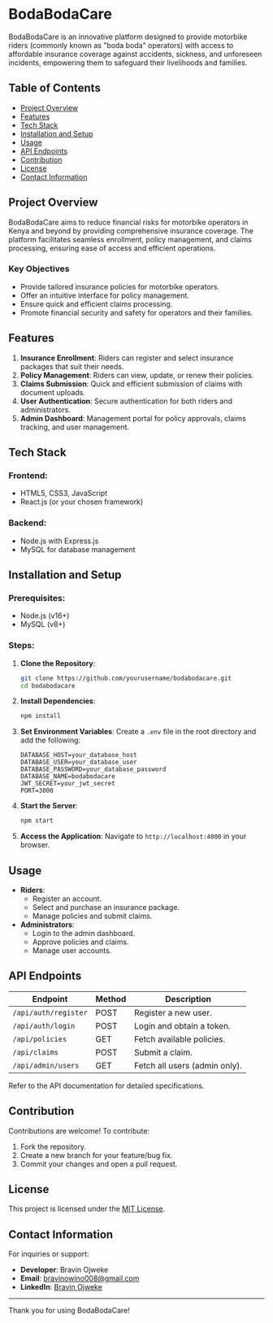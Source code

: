 # BodaBodaCare

BodaBodaCare is an innovative platform designed to provide motorbike riders (commonly known as "boda boda" operators) with access to affordable insurance coverage against accidents, sickness, and unforeseen incidents, empowering them to safeguard their livelihoods and families.

## Table of Contents
- [Project Overview](#project-overview)
- [Features](#features)
- [Tech Stack](#tech-stack)
- [Installation and Setup](#installation-and-setup)
- [Usage](#usage)
- [API Endpoints](#api-endpoints)
- [Contribution](#contribution)
- [License](#license)
- [Contact Information](#contact-information)

## Project Overview
BodaBodaCare aims to reduce financial risks for motorbike operators in Kenya and beyond by providing comprehensive insurance coverage. The platform facilitates seamless enrollment, policy management, and claims processing, ensuring ease of access and efficient operations.

### Key Objectives
- Provide tailored insurance policies for motorbike operators.
- Offer an intuitive interface for policy management.
- Ensure quick and efficient claims processing.
- Promote financial security and safety for operators and their families.

## Features
1. **Insurance Enrollment**: Riders can register and select insurance packages that suit their needs.
2. **Policy Management**: Riders can view, update, or renew their policies.
3. **Claims Submission**: Quick and efficient submission of claims with document uploads.
4. **User Authentication**: Secure authentication for both riders and administrators.
5. **Admin Dashboard**: Management portal for policy approvals, claims tracking, and user management.

## Tech Stack
### Frontend:
- HTML5, CSS3, JavaScript
- React.js (or your chosen framework)

### Backend:
- Node.js with Express.js
- MySQL for database management

## Installation and Setup
### Prerequisites:
- Node.js (v16+)
- MySQL (v8+)

### Steps:
1. **Clone the Repository**:
   ```bash
   git clone https://github.com/yourusername/bodabodacare.git
   cd bodabodacare
   ```
2. **Install Dependencies**:
   ```bash
   npm install
   ```
3. **Set Environment Variables**:
   Create a `.env` file in the root directory and add the following:
   ```env
   DATABASE_HOST=your_database_host
   DATABASE_USER=your_database_user
   DATABASE_PASSWORD=your_database_password
   DATABASE_NAME=bodabodacare
   JWT_SECRET=your_jwt_secret
   PORT=3000
   ```
4. **Start the Server**:
   ```bash
   npm start
   ```
5. **Access the Application**:
   Navigate to `http://localhost:4000` in your browser.

## Usage
- **Riders**:
  - Register an account.
  - Select and purchase an insurance package.
  - Manage policies and submit claims.
- **Administrators**:
  - Login to the admin dashboard.
  - Approve policies and claims.
  - Manage user accounts.

## API Endpoints
| Endpoint               | Method | Description                   |
|------------------------|--------|-------------------------------|
| `/api/auth/register`   | POST   | Register a new user.          |
| `/api/auth/login`      | POST   | Login and obtain a token.     |
| `/api/policies`        | GET    | Fetch available policies.     |
| `/api/claims`          | POST   | Submit a claim.               |
| `/api/admin/users`     | GET    | Fetch all users (admin only). |

Refer to the API documentation for detailed specifications.

## Contribution
Contributions are welcome! To contribute:
1. Fork the repository.
2. Create a new branch for your feature/bug fix.
3. Commit your changes and open a pull request.

## License
This project is licensed under the [MIT License](LICENSE).

## Contact Information
For inquiries or support:
- **Developer**: Bravin Ojweke
- **Email**: bravinowino008@gmail.com
- **LinkedIn**: [Bravin Ojweke](https://linkedin.com/in/bravin-ojweke)

---
Thank you for using BodaBodaCare!


